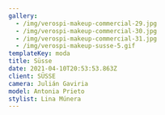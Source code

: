 ```yaml
---
gallery:
  - /img/verospi-makeup-commercial-29.jpg
  - /img/verospi-makeup-commercial-30.jpg
  - /img/verospi-makeup-commercial-31.jpg
  - /img/verospi-makeup-susse-5.gif
templateKey: moda
title: Süsse
date: 2021-04-10T20:53:53.863Z
client: SÜSSE
camera: Julián Gaviria
model: Antonia Prieto
stylist: Lina Múnera
---
```

